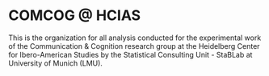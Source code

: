 # COMCOG @ HCIAS

This is the organization for all analysis conducted for the experimental work of the Communication & Cognition research group at the Heidelberg Center for Ibero-American Studies by the Statistical Consulting Unit - StaBLab at University of Munich (LMU). 
